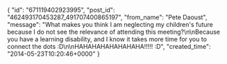  {
   "id": "671119402923995",
   "post_id": "462493170453287_491707400865197",
   "from_name": "Pete Daoust",
   "message": "What makes you think I am neglecting my children's future because I do not see the relevance of attending this meeting?\n\nBecause you have a learning disability, and I know it takes more time for you to connect the dots :D\n\nHAHAHAHAHAHAHAHA!!!!! :D",
   "created_time": "2014-05-23T10:20:46+0000"
 }
